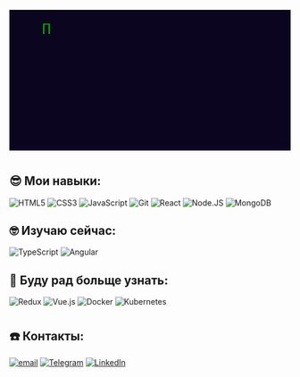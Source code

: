 
![GIF-Приветствие](./messagif.gif)
#
## 😎 Мои навыки:
![HTML5](https://img.shields.io/badge/-HTML5-0c0520?style=for-the-badge&logo=HTML5)
![CSS3](https://img.shields.io/badge/-CSS3-0c0520?style=for-the-badge&logo=CSS3)
![JavaScript](https://img.shields.io/badge/-JavaScript-0c0520?style=for-the-badge&logo=JavaScript)
![Git](https://img.shields.io/badge/-Git-0c0520?style=for-the-badge&logo=Git)
![React](https://img.shields.io/badge/-React-0c0520?style=for-the-badge&logo=React)
![Node.JS](https://img.shields.io/badge/-Node.JS-0c0520?style=for-the-badge&logo=Node.js)
![MongoDB](https://img.shields.io/badge/-MongoDB-0c0520?style=for-the-badge&logo=MongoDB)

## 🤓 Изучаю сейчас:
![TypeScript](https://img.shields.io/badge/-TypeScript-0c0520?style=for-the-badge&logo=TypeScript)
![Angular](https://img.shields.io/badge/-Angular-0c0520?style=for-the-badge&logo=Angular&logoColor=dd0031)

## 🤯 Буду рад больще узнать:
![Redux](https://img.shields.io/badge/-Redux-0c0520?style=for-the-badge&logo=Redux)
![Vue.js](https://img.shields.io/badge/-Vue.js-0c0520?style=for-the-badge&logo=Vue.js)
![Docker](https://img.shields.io/badge/-Docker-0c0520?style=for-the-badge&logo=Docker)
![Kubernetes](https://img.shields.io/badge/-Kubernetes-0c0520?style=for-the-badge&logo=Kubernetes)
# 
## ☎️ Контакты:
[![email](https://img.shields.io/badge/@-email-0c0520?style=for-the-badge&)](mailto:MakhmutovAndrey@yandex.ru)
[![Telegram](https://img.shields.io/badge/-Telegram-0c0520?style=for-the-badge&logo=telegram&logoColor=27A0D9)](https://t.me/dron_369)
[![LinkedIn](https://img.shields.io/badge/-LinkedIn-0c0520?style=for-the-badge&logo=LinkedIn&logoColor=27A0D9)](http://www.linkedin.com/in/dron369)
